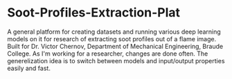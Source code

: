 # Soot-Profiles-Extraction-Plat
A general platform for creating datasets and running various deep learning models on it for research of extracting soot profiles out of a flame image. Built for Dr. Victor Chernov, Department of Mechanical Engineering, Braude College.
As I'm working for a researcher, changes are done often. The generelization idea is to switch between models and input/output properties easily and fast.
